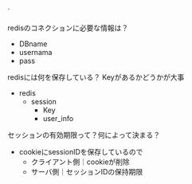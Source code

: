 `

redisのコネクションに必要な情報は？
- DBname
- usernama
- pass


redisには何を保存している？
Keyがあるかどうかが大事
- redis 
  - session
    - Key
    - user_info 

セッションの有効期限って？何によって決まる？
- cookieにsessionIDを保存しているので
  - クライアント側｜cookieが削除
  - サーバ側｜セッションIDの保持期限